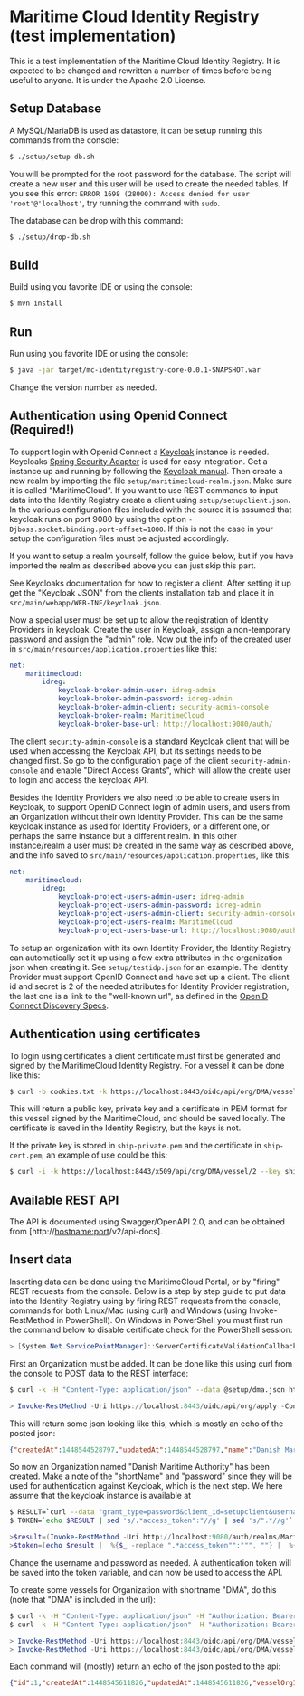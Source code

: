 # Maritime Cloud Identity Registry (test implementation)
This is a test implementation of the Maritime Cloud Identity Registry. It is expected to be changed and rewritten a number of times before being useful to anyone. It is under the Apache 2.0 License.

## Setup Database
A MySQL/MariaDB is used as datastore, it can be setup running this commands from the console:
```sh
$ ./setup/setup-db.sh
```
You will be prompted for the root password for the database. The script will create a new user and this user will be used to create the needed tables.
If you see this error: ```ERROR 1698 (28000): Access denied for user 'root'@'localhost'```, try running the command with ```sudo```.

The database can be drop with this command:
```sh
$ ./setup/drop-db.sh
```

## Build
Build using you favorite IDE or using the console:
```sh
$ mvn install
```

## Run
Run using you favorite IDE or using the console:
```sh
$ java -jar target/mc-identityregistry-core-0.0.1-SNAPSHOT.war
```
Change the version number as needed.

## Authentication using Openid Connect (Required!) 
To support login with Openid Connect a [Keycloak](http://keycloak.jboss.org/) instance is needed. Keycloaks [Spring Security Adapter](http://keycloak.github.io/docs/userguide/keycloak-server/html/ch08.html#spring-security-adapter) is used for easy integration. Get a instance up and running by following the [Keycloak manual](http://keycloak.github.io/docs/userguide/keycloak-server/html/server-installation.html). Then create a new realm by importing the file `setup/maritimecloud-realm.json`. Make sure it is called "MaritimeCloud". If you want to use REST commands to input data into the Identity Registry create a client using `setup/setupclient.json`. In the various configuration files included with the source it is assumed that keycloak runs on port 9080 by using the option `-Djboss.socket.binding.port-offset=1000`. If this is not the case in your setup the configuration files must be adjusted accordingly.

If you want to setup a realm yourself, follow the guide below, but if you have imported the realm as described above you can just skip this part.

See Keycloaks documentation for how to register a client. After setting it up get the "Keycloak JSON" from the clients installation tab and place it in `src/main/webapp/WEB-INF/keycloak.json`.

Now a special user must be set up to allow the registration of Identity Providers in keycloak. Create the user in Keycloak, assign a non-temporary password and assign the "admin" role. Now put the info of the created user in `src/main/resources/application.properties` like this:
```yaml
net:
    maritimecloud:
        idreg:
            keycloak-broker-admin-user: idreg-admin
            keycloak-broker-admin-password: idreg-admin
            keycloak-broker-admin-client: security-admin-console
            keycloak-broker-realm: MaritimeCloud
            keycloak-broker-base-url: http://localhost:9080/auth/
```
The client `security-admin-console` is a standard Keycloak client that will be used when accessing the Keycloak API, but its settings needs to be changed first. So go to the configuration page of the client `security-admin-console` and enable "Direct Access Grants", which will allow the create user to login and access the keycloak API.

Besides the Identity Providers we also need to be able to create users in Keycloak, to support OpenID Connect login of admin users, and users from an Organization without their own Identity Provider. This can be the same keycloak instance as used for Identity Providers, or a different one, or perhaps the same instance but a different realm. In this other instance/realm a user must be created in the same way as described above, and the info saved to `src/main/resources/application.properties`, like this:
```yaml
net:
    maritimecloud:
        idreg:
            keycloak-project-users-admin-user: idreg-admin
            keycloak-project-users-admin-password: idreg-admin
            keycloak-project-users-admin-client: security-admin-console
            keycloak-project-users-realm: MaritimeCloud
            keycloak-project-users-base-url: http://localhost:9080/auth/
```

To setup an organization with its own Identity Provider, the Identity Registry can automatically set it up using a few extra attributes in the organization json when creating it. See ```setup/testidp.json``` for an example. The Identity Provider must support OpenID Connect and have set up a client. The client id and secret is 2 of the needed attributes for Identity Provider registration, the last one is a link to the "well-known url", as defined in the [OpenID Connect Discovery Specs](https://openid.net/specs/openid-connect-discovery-1_0.html#ProviderConfig).

## Authentication using certificates
To login using certificates a client certificate must first be generated and signed by the MaritimeCloud Identity Registry. For a vessel it can be done like this:
```sh
$ curl -b cookies.txt -k https://localhost:8443/oidc/api/org/DMA/vessel/1/generatecertificate
```

This will return a public key, private key and a certificate in PEM format for this vessel signed by the MaritimeCloud, and should be saved locally. The certificate is saved in the Identity Registry, but the keys is not.

If the private key is stored in ```ship-private.pem``` and the certificate in ```ship-cert.pem```, an example of use could be this:
```sh
$ curl -i -k https://localhost:8443/x509/api/org/DMA/vessel/2 --key ship-private.pem --cert ship-cert.pem
```

## Available REST API
The API is documented using Swagger/OpenAPI 2.0, and can be obtained from [http://<hostname:port>/v2/api-docs].

## Insert data
Inserting data can be done using the MaritimeCloud Portal, or by "firing" REST requests from the console. Below is a step by step guide to put data into the Identity Registry using by firing REST requests from the console, commands for both Linux/Mac (using curl) and Windows (using Invoke-RestMethod in PowerShell).
On Windows in PowerShell you must first run the command below to disable certificate check for the PowerShell session:
```ps1
> [System.Net.ServicePointManager]::ServerCertificateValidationCallback = {$true}
```

First an Organization must be added. It can be done like this using curl from the console to POST data to the REST interface:
```sh
$ curl -k -H "Content-Type: application/json" --data @setup/dma.json https://localhost:8443/oidc/api/org/apply
```

```ps1
> Invoke-RestMethod -Uri https://localhost:8443/oidc/api/org/apply -ContentType "application/json" -InFile setup\dma.json -Method Post
```

This will return some json looking like this, which is mostly an echo of the posted json:
```json
{"createdAt":1448544528797,"updatedAt":1448544528797,"name":"Danish Maritime Authority","shortName":"DMA","url":"http://www.soefartsstyrelsen.dk/","country":"Denmark","password":"iklugohe4agngesqpv3c4jm34g"}
```

So now an Organization named "Danish Maritime Authority" has been created. Make a note of the "shortName" and "password" since they will be used for authentication against Keycloak, which is the next step. We here assume that the keycloak instance is available at
```sh
$ RESULT=`curl --data "grant_type=password&client_id=setupclient&username=dma&password=iklugohe4agngesqpv3c4jm34g" http://localhost:9080/auth/realms/MaritimeCloud/protocol/openid-connect/token`
$ TOKEN=`echo $RESULT | sed 's/.*access_token":"//g' | sed 's/".*//g'`
```

```ps1
>$result=(Invoke-RestMethod -Uri http://localhost:9080/auth/realms/MaritimeCloud/protocol/openid-connect/token -Body "grant_type=password&client_id=setupclient&username=dma&password=iklugohe4agngesqpv3c4jm34g" -Method Post)
>$token=(echo $result |  %{$_ -replace ".*access_token"":""", ""} |  %{$_ -replace """.*", ""})
```

Change the username and password as needed. A authentication token will be saved into the token variable, and can now be used to access the API.

To create some vessels for Organization with shortname "DMA", do this (note that "DMA" is included in the url):
```sh
$ curl -k -H "Content-Type: application/json" -H "Authorization: Bearer $TOKEN" --data @setup/ship1.json https://localhost:8443/oidc/api/org/DMA/vessel
$ curl -k -H "Content-Type: application/json" -H "Authorization: Bearer $TOKEN" --data @setup/ship2.json https://localhost:8443/oidc/api/org/DMA/vessel
```

```ps1
> Invoke-RestMethod -Uri https://localhost:8443/oidc/api/org/DMA/vessel -ContentType "application/json" -Headers @{"Authorization" = "Bearer $token"} -InFile setup\ship1.json -Method Post
> Invoke-RestMethod -Uri https://localhost:8443/oidc/api/org/DMA/vessel -ContentType "application/json" -Headers @{"Authorization" = "Bearer $token"} -InFile setup\ship2.json -Method Post
```

Each command will (mostly) return an echo of the json posted to the api:
```json
{"id":1,"createdAt":1448545611826,"updatedAt":1448545611826,"vesselOrgId":"dma1","name":"POUL LØWENØRN","attributes":[{"id":1,"createdAt":1448545611838,"updatedAt":1448545611838,"attributeName":"IMO number","attributeValue":"9250969"},{"id":2,"createdAt":1448545611840,"updatedAt":1448545611840,"attributeName":"callsign","attributeValue":"OZZX"},{"id":3,"createdAt":1448545611844,"updatedAt":1448545611844,"attributeName":"Port Of Register","attributeValue":"KØBENHAVN"}],"certificates":[]}
```
